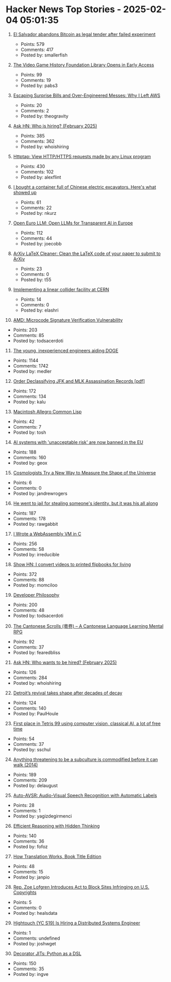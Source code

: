 # Hacker News Top Stories - 2025-02-04 05:01:35

1. [El Salvador abandons Bitcoin as legal tender after failed experiment](https://ticotimes.net/2025/02/02/el-salvador-abandons-bitcoin-as-legal-tender-after-failed-experiment)
   - Points: 579
   - Comments: 417
   - Posted by: smallerfish

2. [The Video Game History Foundation Library Opens in Early Access](https://gamehistory.org/vghf-library-launch/)
   - Points: 99
   - Comments: 19
   - Posted by: pabs3

3. [Escaping Surprise Bills and Over-Engineered Messes: Why I Left AWS](https://travisbumgarner.dev/blog/leaving-aws)
   - Points: 20
   - Comments: 2
   - Posted by: theogravity

4. [Ask HN: Who is hiring? (February 2025)](undefined)
   - Points: 385
   - Comments: 362
   - Posted by: whoishiring

5. [Httptap: View HTTP/HTTPS requests made by any Linux program](https://github.com/monasticacademy/httptap)
   - Points: 430
   - Comments: 102
   - Posted by: alexflint

6. [I bought a container full of Chinese electric excavators. Here's what showed up](https://electrek.co/2025/02/03/i-bought-a-container-full-of-chinese-electric-excavators-heres-what-showed-up/)
   - Points: 61
   - Comments: 22
   - Posted by: nkurz

7. [Open Euro LLM: Open LLMs for Transparent AI in Europe](https://openeurollm.eu/launch-press-release)
   - Points: 112
   - Comments: 44
   - Posted by: joecobb

8. [ArXiv LaTeX Cleaner: Clean the LaTeX code of your paper to submit to ArXiv](https://github.com/google-research/arxiv-latex-cleaner)
   - Points: 23
   - Comments: 0
   - Posted by: t55

9. [Implementing a linear collider facility at CERN](https://newsline.linearcollider.org/2025/01/30/implementing-a-linear-collider-facility-at-cern/)
   - Points: 14
   - Comments: 0
   - Posted by: elashri

10. [AMD: Microcode Signature Verification Vulnerability](https://github.com/google/security-research/security/advisories/GHSA-4xq7-4mgh-gp6w)
   - Points: 203
   - Comments: 85
   - Posted by: todsacerdoti

11. [The young, inexperienced engineers aiding DOGE](https://www.wired.com/story/elon-musk-government-young-engineers/)
   - Points: 1144
   - Comments: 1742
   - Posted by: medler

12. [Order Declassifying JFK and MLK Assassination Records [pdf]](https://www.govinfo.gov/content/pkg/FR-2025-01-31/pdf/2025-02116.pdf)
   - Points: 172
   - Comments: 134
   - Posted by: kalu

13. [Macintosh Allegro Common Lisp](https://www.macintoshrepository.org/1799-macintosh-allegro-common-lisp)
   - Points: 42
   - Comments: 7
   - Posted by: tosh

14. [AI systems with 'unacceptable risk' are now banned in the EU](https://techcrunch.com/2025/02/02/ai-systems-with-unacceptable-risk-are-now-banned-in-the-eu/)
   - Points: 188
   - Comments: 160
   - Posted by: geox

15. [Cosmologists Try a New Way to Measure the Shape of the Universe](https://www.quantamagazine.org/cosmologists-try-a-new-way-to-measure-the-shape-of-the-universe-20250127/)
   - Points: 6
   - Comments: 0
   - Posted by: jandrewrogers

16. [He went to jail for stealing someone's identity, but it was his all along](https://www.nytimes.com/2025/02/03/us/iowa-identity-theft-sentencing.html)
   - Points: 187
   - Comments: 178
   - Posted by: rawgabbit

17. [I Wrote a WebAssembly VM in C](https://irreducible.io/blog/my-wasm-interpreter/)
   - Points: 256
   - Comments: 58
   - Posted by: irreducible

18. [Show HN: I convert videos to printed flipbooks for living](https://www.videotoflip.com/)
   - Points: 372
   - Comments: 88
   - Posted by: momciloo

19. [Developer Philosophy](https://qntm.org/devphilo)
   - Points: 200
   - Comments: 48
   - Posted by: todsacerdoti

20. [The Cantonese Scrolls (粵卷) – A Cantonese Language Learning Mental RPG](https://cantoscrolls.com/)
   - Points: 92
   - Comments: 37
   - Posted by: fearedbliss

21. [Ask HN: Who wants to be hired? (February 2025)](undefined)
   - Points: 126
   - Comments: 284
   - Posted by: whoishiring

22. [Detroit’s revival takes shape after decades of decay](https://www.theguardian.com/us-news/2025/jan/04/detroit-revitalization)
   - Points: 124
   - Comments: 140
   - Posted by: PaulHoule

23. [First place in Tetris 99 using computer vision, classical AI, a lot of free time](https://bpinzone.github.io/TetrisAI/)
   - Points: 54
   - Comments: 37
   - Posted by: sschul

24. [Anything threatening to be a subculture is commodified before it can walk (2014)](https://www.dezeen.com/2014/12/18/william-gibson-subculture-commodification-london-justin-mcguirk-opinion/)
   - Points: 189
   - Comments: 209
   - Posted by: delaugust

25. [Auto-AVSR: Audio-Visual Speech Recognition with Automatic Labels](https://github.com/mpc001/auto_avsr)
   - Points: 28
   - Comments: 1
   - Posted by: yagizdegirmenci

26. [Efficient Reasoning with Hidden Thinking](https://arxiv.org/abs/2501.19201)
   - Points: 140
   - Comments: 36
   - Posted by: fofoz

27. [How Translation Works, Book Title Edition](https://whatever.scalzi.com/2025/02/03/how-translation-works-book-title-edition/)
   - Points: 48
   - Comments: 15
   - Posted by: janpio

28. [Rep. Zoe Lofgren Introduces Act to Block Sites Infringing on U.S. Copyrights](https://deadline.com/2025/01/u-s-foreign-anti-digital-piracy-act-introduced-by-california-representative-1236271603/)
   - Points: 5
   - Comments: 0
   - Posted by: healsdata

29. [Hightouch (YC S19) Is Hiring a Distributed Systems Engineer](undefined)
   - Points: 1
   - Comments: undefined
   - Posted by: joshwget

30. [Decorator JITs: Python as a DSL](https://eli.thegreenplace.net/2025/decorator-jits-python-as-a-dsl/)
   - Points: 150
   - Comments: 35
   - Posted by: ingve

